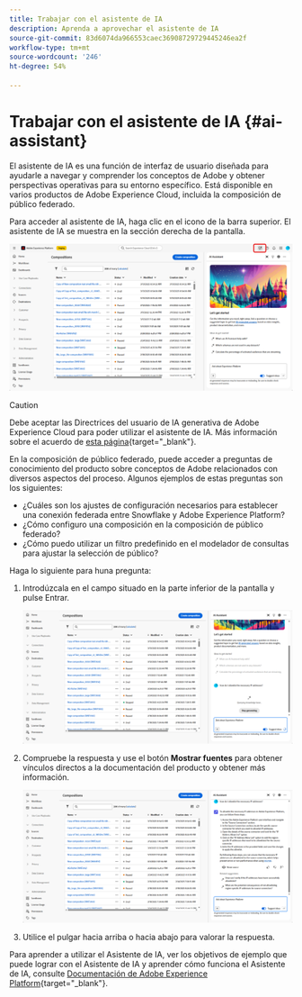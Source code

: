 ```yaml
---
title: Trabajar con el asistente de IA
description: Aprenda a aprovechar el asistente de IA
source-git-commit: 83d6074da966553caec36908729729445246ea2f
workflow-type: tm+mt
source-wordcount: '246'
ht-degree: 54%

---
```


# Trabajar con el asistente de IA {#ai-assistant}

El asistente de IA es una función de interfaz de usuario diseñada para ayudarle a navegar y comprender los conceptos de Adobe y obtener perspectivas operativas para su entorno específico. Está disponible en varios productos de Adobe Experience Cloud, incluida la composición de público federado.

Para acceder al asistente de IA, haga clic en el icono de la barra superior. El asistente de IA se muestra en la sección derecha de la pantalla.

![](assets/do-not-localize/ai-assistant-open.png)


>[!CAUTION]
>
>Debe aceptar las Directrices del usuario de IA generativa de Adobe Experience Cloud para poder utilizar el asistente de IA. Más información sobre el acuerdo de [esta página](https://experienceleague.adobe.com/es/docs/experience-platform/ai-assistant/home){target="_blank"}.

En la composición de público federado, puede acceder a preguntas de conocimiento del producto sobre conceptos de Adobe relacionados con diversos aspectos del proceso. Algunos ejemplos de estas preguntas son los siguientes:

* ¿Cuáles son los ajustes de configuración necesarios para establecer una conexión federada entre Snowflake y Adobe Experience Platform?
* ¿Cómo configuro una composición en la composición de público federado?
* ¿Cómo puedo utilizar un filtro predefinido en el modelador de consultas para ajustar la selección de público?

Haga lo siguiente para huna pregunta:

1. Introdúzcala en el campo situado en la parte inferior de la pantalla y pulse Entrar.

   ![](assets/do-not-localize/ai-assistant-ask.png)

1. Compruebe la respuesta y use el botón **Mostrar fuentes** para obtener vínculos directos a la documentación del producto y obtener más información.

   ![](assets/do-not-localize/ai-assistant-answer.png)

1. Utilice el pulgar hacia arriba o hacia abajo para valorar la respuesta.

Para aprender a utilizar el Asistente de IA, ver los objetivos de ejemplo que puede lograr con el Asistente de IA y aprender cómo funciona el Asistente de IA, consulte [Documentación de Adobe Experience Platform](https://experienceleague.adobe.com/es/docs/experience-platform/ai-assistant/home){target="_blank"}.
